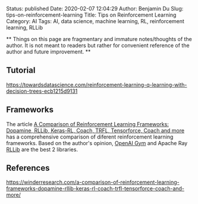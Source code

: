 Status: published
Date: 2020-02-07 12:04:29
Author: Benjamin Du
Slug: tips-on-reinforcement-learning
Title: Tips on Reinforcement Learning
Category: AI
Tags: AI, data science, machine learning, RL, reinforcement learning, RLLib

**
Things on this page are fragmentary and immature notes/thoughts of the author.
It is not meant to readers but rather for convenient reference of the author and future improvement.
**
## Tutorial

https://towardsdatascience.com/reinforcement-learning-q-learning-with-decision-trees-ecb1215d9131

## Frameworks

The article 
[A Comparison of Reinforcement Learning Frameworks: Dopamine, RLLib, Keras-RL, Coach, TRFL, Tensorforce, Coach and more](https://winderresearch.com/a-comparison-of-reinforcement-learning-frameworks-dopamine-rllib-keras-rl-coach-trfl-tensorforce-coach-and-more/)
has a comprehensive comparison of diferent reinforcement learning frameworks. 
Based on the author's opinion,
[OpenAI Gym](https://github.com/openai/gym)
and 
Apache Ray 
[RLLib](https://github.com/ray-project/ray/tree/master/rllib)
are the best 2 libraries.

## References

https://winderresearch.com/a-comparison-of-reinforcement-learning-frameworks-dopamine-rllib-keras-rl-coach-trfl-tensorforce-coach-and-more/
